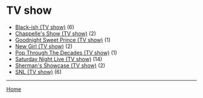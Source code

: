 # TV show

  * [Black-ish (TV show)](../tv-show/black-ish/index.md) (6)
  * [Chappelle's Show (TV show)](../tv-show/chappelle-s-show/index.md) (2)
  * [Goodnight Sweet Prince (TV show)](../tv-show/goodnight-sweet-prince/index.md) (1)
  * [New Girl (TV show)](../tv-show/new-girl/index.md) (2)
  * [Pop Through The Decades (TV show)](../tv-show/pop-through-the-decades/index.md) (1)
  * [Saturday Night Live (TV show)](../tv-show/saturday-night-live/index.md) (14)
  * [Sherman's Showcase (TV show)](../tv-show/sherman-s-showcase/index.md) (2)
  * [SNL (TV show)](../tv-show/snl/index.md) (6)

----

[Home](../index.md)
